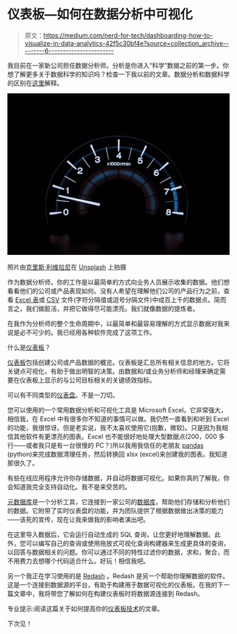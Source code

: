 # 仪表板—如何在数据分析中可视化

> 原文：<https://medium.com/nerd-for-tech/dashboarding-how-to-visualize-in-data-analytics-42f5c30bf4e?source=collection_archive---------6----------------------->

我目前在一家新公司担任数据分析师。分析是你进入“科学”数据之前的第一步。你想了解更多关于数据科学的知识吗？检查一下我以前的文章。数据分析和数据科学的区别在[这里](https://www.northeastern.edu/graduate/blog/data-analytics-vs-data-science/)解释。

![](img/48d3ac2288ef10cc7578ca74ae4b6ac3.png)

照片由[克里斯·利维拉尼](https://unsplash.com/@chrisliverani?utm_source=medium&utm_medium=referral)在 [Unsplash](https://unsplash.com?utm_source=medium&utm_medium=referral) 上拍摄

作为数据分析师，你的工作是以最简单的方式向业务人员展示收集的数据。他们想看看他们的公司或产品表现如何。没有人希望在理解他们公司的产品行为之前，查看 [Excel 表](https://www.perfectxl.com/excel-glossary/what-is-a-spreadsheet/)或 [CSV](https://www.howtogeek.com/348960/what-is-a-csv-file-and-how-do-i-open-it/) 文件(字符分隔值或逗号分隔文件)中成百上千的数据点。简而言之，我们做脏活，并把它做得尽可能漂亮。我们就像数据的提炼者。

在我作为分析师的整个生命周期中，以最简单和最容易理解的方式显示数据对我来说是必不可少的。我已经用各种软件完成了这项工作。

什么是[仪表板](https://www.logianalytics.com/resources/bi-encyclopedia/dashboards-dashboarding/)？

[仪表板](https://www.datapine.com/blog/data-dashboards-definition-examples-templates/)包括创建公司或产品数据的概览。仪表板是汇总所有相关信息的地方。它将关键点可视化，有助于做出明智的决策。由数据和/或业务分析师和经理来确定需要在仪表板上显示的与公司目标相关的关键绩效指标。

可以有不同类型的[仪表盘](https://www.idashboards.com/guides/what-is-a-dashboard/)。不是一刀切。

您可以使用的一个常用数据分析和可视化工具是 Microsoft Excel。它非常强大，相信我，在 Excel 中有很多你不知道的事情可以做。我仍然一直看到和听到 Excel 的功能，我很惊讶。但是老实说，我不太喜欢使用它(抱歉，微软)。只是因为我相信其他软件有更漂亮的图表。Excel 也不能很好地处理大型数据点(200，000 多行——或者我只是有一台很慢的 PC？)所以我用我信任的老朋友 [pandas](https://pandas.pydata.org/docs/user_guide/index.html) (python)来完成数据清理任务，然后转换回 xlsx (excel)来创建我的图表。我知道那很久了。

有些在线应用程序允许你存储数据，并自动将数据可视化。如果你真的了解我，你会知道我完全支持自动化。我不是来受苦的。

[元数据库](https://www.metabase.com/)是一个分析工具，它连接到一家公司的[数据库](https://clifflolo.medium.com/storing-data-3ad883e1154f)，帮助他们存储和分析他们的数据。它附带了实时仪表盘的功能，并为团队提供了根据数据做出决策的能力——该死的宣传，现在让我来做我的影响者演出吧。

在这里导入数据后，它会运行自动生成的 SQL 查询，让您更好地理解数据。此外，您可以编写自己的查询或使用拖放式可视化查询构建器来生成更具体的查询，以回答与数据相关的问题。你可以通过不同的特性过滤你的数据，求和，聚合，而不用费力去想哪个代码适合什么。好玩！相信我吧。

另一个我正在学习使用的是 [Redash](https://redash.io/) 。Redash 是另一个帮助你理解数据的软件。这是一个连接到数据源的平台，有助于构建用于数据可视化的仪表板。在我的下一篇文章中，我将带您了解如何在构建仪表板时将数据源连接到 Redash。

专业提示:阅读这篇关于如何提高你的[仪表板技术](/geekculture/visualising-data-for-organisations-5b6b0dcdcfef)的文章。

下次见！